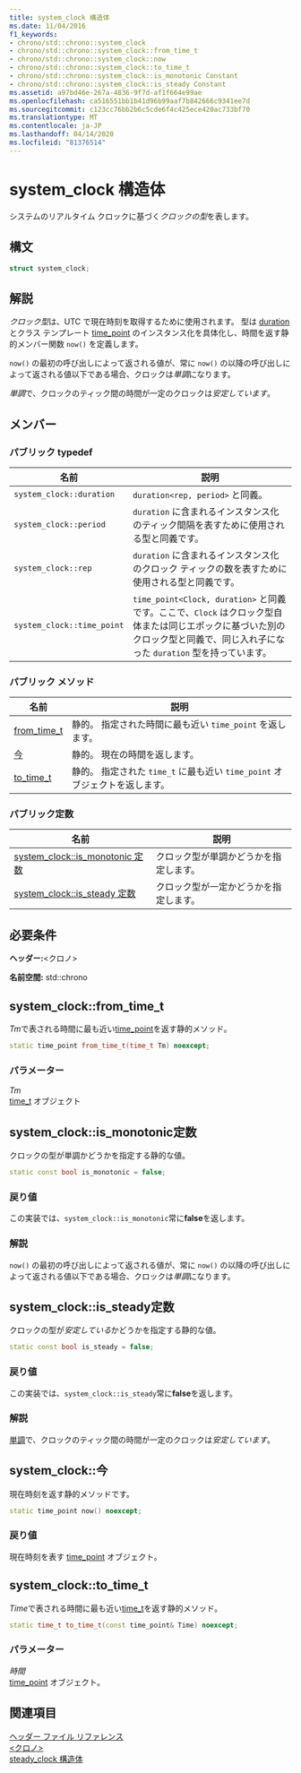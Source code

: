 ```yaml
---
title: system_clock 構造体
ms.date: 11/04/2016
f1_keywords:
- chrono/std::chrono::system_clock
- chrono/std::chrono::system_clock::from_time_t
- chrono/std::chrono::system_clock::now
- chrono/std::chrono::system_clock::to_time_t
- chrono/std::chrono::system_clock::is_monotonic Constant
- chrono/std::chrono::system_clock::is_steady Constant
ms.assetid: a97bd46e-267a-4836-9f7d-af1f664e99ae
ms.openlocfilehash: ca516551bb1b41d96b99aaf7b842666c9341ee7d
ms.sourcegitcommit: c123cc76bb2b6c5cde6f4c425ece420ac733bf70
ms.translationtype: MT
ms.contentlocale: ja-JP
ms.lasthandoff: 04/14/2020
ms.locfileid: "81376514"
---
```

# <a name="system_clock-structure"></a>system_clock 構造体

システムのリアルタイム クロックに基づく*クロックの型*を表します。

## <a name="syntax"></a>構文

```cpp
struct system_clock;
```

## <a name="remarks"></a>解説

*クロック型*は、UTC で現在時刻を取得するために使用されます。 型は [duration](../standard-library/duration-class.md) とクラス テンプレート [time_point](../standard-library/time-point-class.md) のインスタンス化を具体化し、時間を返す静的メンバー関数 `now()` を定義します。

`now()` の最初の呼び出しによって返される値が、常に `now()` の以降の呼び出しによって返される値以下である場合、クロックは*単調*になります。

*単調*で、クロックのティック間の時間が一定のクロックは*安定しています*。

## <a name="members"></a>メンバー

### <a name="public-typedefs"></a>パブリック typedef

|名前|説明|
|----------|-----------------|
|`system_clock::duration`|`duration<rep, period>` と同義。|
|`system_clock::period`|`duration` に含まれるインスタンス化のティック間隔を表すために使用される型と同義です。|
|`system_clock::rep`|`duration` に含まれるインスタンス化のクロック ティックの数を表すために使用される型と同義です。|
|`system_clock::time_point`|`time_point<Clock, duration>` と同義です。ここで、`Clock` はクロック型自体または同じエポックに基づいた別のクロック型と同義で、同じ入れ子になった `duration` 型を持っています。|

### <a name="public-methods"></a>パブリック メソッド

|名前|説明|
|----------|-----------------|
|[from_time_t](#from_time_t)|静的。 指定された時間に最も近い `time_point` を返します。|
|[今](#now)|静的。 現在の時間を返します。|
|[to_time_t](#to_time_t)|静的。 指定された `time_t` に最も近い `time_point` オブジェクトを返します。|

### <a name="public-constants"></a>パブリック定数

|名前|説明|
|----------|-----------------|
|[system_clock::is_monotonic 定数](#is_monotonic_constant)|クロック型が単調かどうかを指定します。|
|[system_clock::is_steady 定数](#is_steady_constant)|クロック型が一定かどうかを指定します。|

## <a name="requirements"></a>必要条件

**ヘッダー:**\<クロノ>

**名前空間:** std::chrono

## <a name="system_clockfrom_time_t"></a><a name="from_time_t"></a>system_clock::from_time_t

*Tm*で表される時間に最も近い[time_point](../standard-library/time-point-class.md)を返す静的メソッド。

```cpp
static time_point from_time_t(time_t Tm) noexcept;
```

### <a name="parameters"></a>パラメーター

*Tm*\
[time_t](../c-runtime-library/standard-types.md) オブジェクト

## <a name="system_clockis_monotonic-constant"></a><a name="is_monotonic_constant"></a>system_clock::is_monotonic定数

クロックの型が単調かどうかを指定する静的な値。

```cpp
static const bool is_monotonic = false;
```

### <a name="return-value"></a>戻り値

この実装では、`system_clock::is_monotonic`常に**false**を返します。

### <a name="remarks"></a>解説

`now()` の最初の呼び出しによって返される値が、常に `now()` の以降の呼び出しによって返される値以下である場合、クロックは*単調*になります。

## <a name="system_clockis_steady-constant"></a><a name="is_steady_constant"></a>system_clock::is_steady定数

クロックの型が*安定している*かどうかを指定する静的な値。

```cpp
static const bool is_steady = false;
```

### <a name="return-value"></a>戻り値

この実装では、`system_clock::is_steady`常に**false**を返します。

### <a name="remarks"></a>解説

[単調](#is_monotonic_constant)で、クロックのティック間の時間が一定のクロックは*安定しています*。

## <a name="system_clocknow"></a><a name="now"></a>system_clock::今

現在時刻を返す静的メソッドです。

```cpp
static time_point now() noexcept;
```

### <a name="return-value"></a>戻り値

現在時刻を表す [time_point](../standard-library/time-point-class.md) オブジェクト。

## <a name="system_clockto_time_t"></a><a name="to_time_t"></a>system_clock::to_time_t

*Time*で表される時間に最も近い[time_t](../c-runtime-library/standard-types.md)を返す静的メソッド。

```cpp
static time_t to_time_t(const time_point& Time) noexcept;
```

### <a name="parameters"></a>パラメーター

*時間*\
[time_point](../standard-library/time-point-class.md) オブジェクト。

## <a name="see-also"></a>関連項目

[ヘッダー ファイル リファレンス](../standard-library/cpp-standard-library-header-files.md)\
[\<クロノ>](../standard-library/chrono.md)\
[steady_clock 構造体](../standard-library/steady-clock-struct.md)
